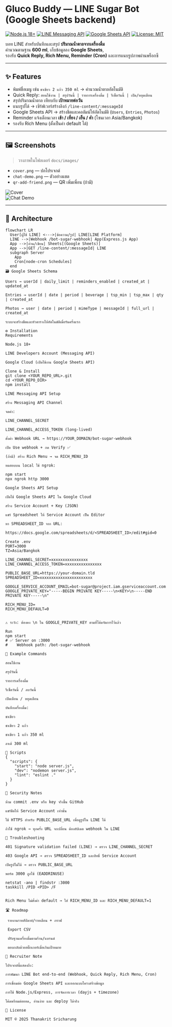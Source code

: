 # Gluco Buddy — LINE Sugar Bot (Google Sheets backend)

[![Node.js 18+](https://img.shields.io/badge/Node.js-18%2B-339933?logo=node.js&logoColor=white)](#)
[![LINE Messaging API](https://img.shields.io/badge/LINE%20Messaging%20API-v3-00C300?logo=line&logoColor=white)](#)
[![Google Sheets API](https://img.shields.io/badge/Google%20Sheets-API-34A853?logo=googlesheets&logoColor=white)](#)
[![License: MIT](https://img.shields.io/badge/License-MIT-blue.svg)](#)

บอท LINE สำหรับบันทึกและสรุป **ปริมาณน้ำตาลจากเครื่องดื่ม**  
คำนวณตามฐาน **600 ml**, เก็บข้อมูลลง **Google Sheets**,  
รองรับ **Quick Reply, Rich Menu, Reminder (Cron)** และการแนบรูปภาพผ่านพร็อกซี  

---

## ✨ Features
- พิมพ์ชื่อเมนู เช่น `ชาเขียว 2 แก้ว 350 ml` → คำนวณน้ำตาลอัตโนมัติ  
- Quick Reply: `สอนใช้งาน | สรุปวันนี้ | รายการเครื่องดื่ม | รีเซ็ตวันนี้ | เปิด/หยุดเตือน`  
- สรุปปริมาณน้ำตาล เทียบกับ **เป้าหมายต่อวัน**  
- แนบรูปได้ → เซิร์ฟเวอร์สร้างลิงก์ `/line-content/:messageId`  
- Google Sheets API → สร้างชีตและคอลัมน์ให้อัตโนมัติ (`Users`, `Entries`, `Photos`)  
- Reminder แจ้งเตือนเวลา **เช้า / เที่ยง / เย็น / ค่ำ** (โซนเวลา Asia/Bangkok)  
- รองรับ Rich Menu (ตั้งเป็นค่า default ได้)  

---

## 🖼️ Screenshots
> วางภาพในโฟลเดอร์ `docs/images/`  

- `cover.png` — ปกโปรเจกต์  
- `chat-demo.png` — ตัวอย่างแชต  
- `qr-add-friend.png` — QR เพิ่มเพื่อน (ถ้ามี)  

![Cover](docs/images/cover.png)  
![Chat Demo](docs/images/chat-demo.png)  

---

## 🧭 Architecture
```mermaid
flowchart LR
  User[ผู้ใช้ LINE] <--->|ข้อความ/รูป| LINE[LINE Platform]
  LINE -->|Webhook /bot-sugar-webhook| App(Express.js App)
  App -->|อ่าน/เขียน| Sheets[(Google Sheets)]
  App -->|GET /line-content/:messageId| LINE
  subgraph Server
    App
    Cron[node-cron Schedules]
  end
🗃️ Google Sheets Schema

Users → userId | daily_limit | reminders_enabled | created_at | updated_at

Entries → userId | date | period | beverage | tsp_min | tsp_max | qty | created_at

Photos → user | date | period | mimeType | messageId | full_url | created_at

ระบบจะสร้างชีตและหัวตารางให้อัตโนมัติเมื่อรันครั้งแรก

⚙️ Installation
Requirements

Node.js 18+

LINE Developers Account (Messaging API)

Google Cloud (เปิดใช้งาน Google Sheets API)

Clone & Install
git clone <YOUR_REPO_URL>.git
cd <YOUR_REPO_DIR>
npm install

LINE Messaging API Setup

สร้าง Messaging API Channel

จดค่า:

LINE_CHANNEL_SECRET

LINE_CHANNEL_ACCESS_TOKEN (long-lived)

ตั้งค่า Webhook URL → https://YOUR_DOMAIN/bot-sugar-webhook

เปิด Use webhook + กด Verify ✅

(ถ้ามี) สร้าง Rich Menu → จด RICH_MENU_ID

ทดสอบบน local ใช้ ngrok:

npm start
npx ngrok http 3000

Google Sheets API Setup

เปิดใช้ Google Sheets API ใน Google Cloud

สร้าง Service Account + Key (JSON)

แชร์ Spreadsheet ให้ Service Account เป็น Editor

หา SPREADSHEET_ID จาก URL:

https://docs.google.com/spreadsheets/d/<SPREADSHEET_ID>/edit#gid=0

Create .env
PORT=3000
TZ=Asia/Bangkok

LINE_CHANNEL_SECRET=xxxxxxxxxxxxxxxx
LINE_CHANNEL_ACCESS_TOKEN=xxxxxxxxxxxxxxxx

PUBLIC_BASE_URL=https://your-domain.tld
SPREADSHEET_ID=xxxxxxxxxxxxxxxxxxxxxxx

GOOGLE_SERVICE_ACCOUNT_EMAIL=bot-sugar@project.iam.gserviceaccount.com
GOOGLE_PRIVATE_KEY="-----BEGIN PRIVATE KEY-----\n<KEY>\n-----END PRIVATE KEY-----\n"

RICH_MENU_ID=
RICH_MENU_DEFAULT=0


⚠️ ระวัง: ต้องคง \n ใน GOOGLE_PRIVATE_KEY ตามที่โค้ดจัดการไว้แล้ว

Run
npm start
# ✅ Server on :3000
#    Webhook path: /bot-sugar-webhook

💬 Example Commands

สอนใช้งาน

สรุปวันนี้

รายการเครื่องดื่ม

รีเซ็ตวันนี้ / ลบวันนี้

เปิดเตือน / หยุดเตือน

บันทึกเครื่องดื่ม:

ชาเขียว

ชาเขียว 2 แก้ว

ชาเขียว 1 แก้ว 350 ml

ลาเต้ 300 ml

🧰 Scripts
{
  "scripts": {
    "start": "node server.js",
    "dev": "nodemon server.js",
    "lint": "eslint ."
  }
}

🔐 Security Notes

ห้าม commit .env หรือ key จริงขึ้น GitHub

แชร์ชีตให้ Service Account เท่านั้น

ใช้ HTTPS สำหรับ PUBLIC_BASE_URL เพื่อดูรูปใน LINE ได้

ถ้าใช้ ngrok → ทุกครั้ง URL จะเปลี่ยน ต้องอัปเดต webhook ใน LINE

🧯 Troubleshooting

401 Signature validation failed (LINE) → ตรวจ LINE_CHANNEL_SECRET

403 Google API → ตรวจ SPREADSHEET_ID และสิทธิ์ Service Account

เปิดรูปไม่ได้ → ตรวจ PUBLIC_BASE_URL

พอร์ต 3000 ถูกใช้ (EADDRINUSE)

netstat -ano | findstr :3000
taskkill /PID <PID> /F


Rich Menu ไม่ตั้งค่า default → ใส่ RICH_MENU_ID และ RICH_MENU_DEFAULT=1

🛣️ Roadmap

 รายงานรายสัปดาห์/รายเดือน + กราฟ

 Export CSV

 ปรับฐานเครื่องดื่มตามร้าน/แบรนด์

 ตอบกลับด้วยสติ๊กเกอร์เมื่อเกินเป้าหมาย

🙌 Recruiter Note

โปรเจกต์นี้แสดงถึง:

การพัฒนา LINE Bot end-to-end (Webhook, Quick Reply, Rich Menu, Cron)

การเชื่อมต่อ Google Sheets API และออกแบบโครงสร้างข้อมูล

การใช้ Node.js/Express, การจัดการเวลา (dayjs + timezone)

โค้ดพร้อมต่อยอด, อ่านง่าย และ deploy ได้จริง

📄 License

MIT © 2025 Thanakrit Sricharung
